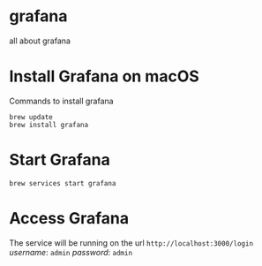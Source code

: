 # grafana
all about grafana

# Install Grafana on macOS
Commands to install grafana
```
brew update
brew install grafana
```
# Start Grafana
`brew services start grafana`
# Access Grafana

The service will be running on the url
`http://localhost:3000/login`
*username*: `admin`
*password*: `admin`

